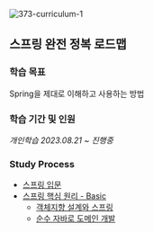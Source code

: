![373-curriculum-1](https://github.com/Heo-y-y/development-blog/assets/112863029/a53fb208-22d8-4cb5-b6c6-433df19b4101)
## 스프링 완전 정복 로드맵
### 학습 목표
Spring을 제대로 이해하고 사용하는 방법
### 학습 기간 및 인원
*개인학습 2023.08.21 ~ 진행중*
### Study Process
- [스프링 입문](스프링입문.md)
- [스프링 핵심 원리 - Basic](스프링핵심원리기본/README.md)
  - [객체지향 설계와 스프링](스프링핵심원리기본/객체지향설계와스프링.md)
  - [순수 자바로 도메인 개발](스프링핵심원리기본/순수자바로도메인개발.md)
